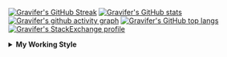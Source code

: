<!--
**Gravifer/Gravifer** is a ✨ _special_ ✨ repository because its `README.md` (this file) appears on your GitHub profile.

Here are some ideas to get you started:

- 🔭 I’m currently working on ...
- 🌱 I’m currently learning ...
- 👯 I’m looking to collaborate on ...
- 🤔 I’m looking for help with ...
- 💬 Ask me about ...
- 📫 How to reach me: ...
- 😄 Pronouns: ...
- ⚡ Fun fact: ...
-->

<!-- ![Metrics](https://github.com/my-github-user/my-github-user/blob/main/github-metrics.svg) -->
[![Gravifer's GitHub Streak](https://github-readme-streak-stats.herokuapp.com/?user=Gravifer&theme=default&background=ffffff0a&border=00000000&stroke=80808080&currStreakNum=808080&sideNums=808080&sideLabels=808080&dates=808080)](https://github.com/DenverCoder1/github-readme-streak-stats)<!-- [![Contribution Stats](https://github-contribution-stats.vercel.app/api/?username=Gravifer)](https://github.com/LordDashMe/github-contribution-stats/)  -->
[![Gravifer's GitHub stats](https://github-readme-stats.vercel.app/api?username=Gravifer&theme=default&bg_color=ffffff0a&text_color=808080&hide_border=true&show_icons=true&count_private=true)](https://github.com/anuraghazra/github-readme-stats)
[![Gravifer's github activity graph](https://activity-graph.herokuapp.com/graph?username=Gravifer&bg_color=ffffff0a&color=3080ed&line=5094f0&point=4d72f2&hide_border=true)](https://github.com/ashutosh00710/github-readme-activity-graph)
[![Gravifer's GitHub top langs](https://github-readme-stats.vercel.app/api/top-langs/?username=Gravifer&theme=default&bg_color=ffffff0a&text_color=808080&hide_border=true&show_icons=true&count_private=true&layout=compact)](https://github.com/anuraghazra/github-readme-stats)
[![Gravifer's StackExchange profile](https://stackexchange.com/users/flair/18316138.png?theme=clean)](https://mathematica.stackexchange.com/users/72025)
<!-- [![Visitors](https://visitor-badge.glitch.me/badge?page_id=Gravifer.Gravifer)](https://github.com/Gravifer/) -->

<details>
  <summary>
    <strong>My Working Style</strong><!--<a href="https://wakatime.com/badge/github/Gravifer/Gravifer"><img src="https://wakatime.com/badge/github/Gravifer/Gravifer.svg" alt="time tracker"></a>-->
  </summary>

[![time tracker](https://wakatime.com/badge/github/Gravifer/Gravifer.svg)](https://wakatime.com/badge/github/Gravifer/Gravifer)
<!--START_SECTION:waka-->
![Profile Views](http://img.shields.io/badge/Profile%20Views-44-blue)

![Lines of code](https://img.shields.io/badge/From%20Hello%20World%20I%27ve%20Written-628703%20lines%20of%20code-blue)

**I'm an Early 🐤** 

```text
🌞 Morning    32 commits     █████░░░░░░░░░░░░░░░░░░░░   22.7% 
🌆 Daytime    63 commits     ███████████░░░░░░░░░░░░░░   44.68% 
🌃 Evening    35 commits     ██████░░░░░░░░░░░░░░░░░░░   24.82% 
🌙 Night      11 commits     ██░░░░░░░░░░░░░░░░░░░░░░░   7.8%

```


📊 **This Week I Spent My Time On** 

```text
💬 Programming Languages: 
Browsing                 16 hrs 35 mins      ███████████░░░░░░░░░░░░░░   46.18% 
Other                    14 hrs 55 mins      ██████████░░░░░░░░░░░░░░░   41.55% 
Wolfram                  3 hrs 32 mins       ██░░░░░░░░░░░░░░░░░░░░░░░   9.83% 
Markdown                 35 mins             ░░░░░░░░░░░░░░░░░░░░░░░░░   1.65% 
Python                   12 mins             ░░░░░░░░░░░░░░░░░░░░░░░░░   0.58%

🔥 Editors: 
Browser                  22 hrs 38 mins      ███████████████░░░░░░░░░░   62.98% 
Word                     8 hrs 39 mins       ██████░░░░░░░░░░░░░░░░░░░   24.11% 
VS Code                  2 hrs 50 mins       ██░░░░░░░░░░░░░░░░░░░░░░░   7.9% 
Mathematica              1 hr 35 mins        █░░░░░░░░░░░░░░░░░░░░░░░░   4.41% 
Powerpoint               9 mins              ░░░░░░░░░░░░░░░░░░░░░░░░░   0.43%

🐱‍💻 Projects: 
queue-sdp                20 hrs 21 mins      ██████████████░░░░░░░░░░░   56.63% 
Unknown Project          9 hrs 32 mins       ██████░░░░░░░░░░░░░░░░░░░   26.56% 
emails                   3 hrs 24 mins       ██░░░░░░░░░░░░░░░░░░░░░░░   9.48% 
wakatime-config          2 hrs 7 mins        █░░░░░░░░░░░░░░░░░░░░░░░░   5.92% 
gitrepos                 30 mins             ░░░░░░░░░░░░░░░░░░░░░░░░░   1.41%

💻 Operating System: 
Windows                  34 hrs 20 mins      ████████████████████████░   95.55% 
Linux                    1 hr 35 mins        █░░░░░░░░░░░░░░░░░░░░░░░░   4.45%

```

**I Mostly Code in Mathematica** 

```text
Mathematica              6 repos             ████████████░░░░░░░░░░░░░   50.0% 
TeX                      2 repos             ████░░░░░░░░░░░░░░░░░░░░░   16.67% 
MATLAB                   2 repos             ████░░░░░░░░░░░░░░░░░░░░░   16.67% 
Assembly                 1 repo              ██░░░░░░░░░░░░░░░░░░░░░░░   8.33% 
Python                   1 repo              ██░░░░░░░░░░░░░░░░░░░░░░░   8.33%

```



<!--END_SECTION:waka-->
</details>
